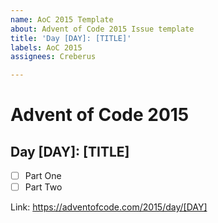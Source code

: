 ```yaml
---
name: AoC 2015 Template
about: Advent of Code 2015 Issue template
title: 'Day [DAY]: [TITLE]'
labels: AoC 2015
assignees: Creberus

---
```


# Advent of Code 2015

## Day [DAY]: [TITLE]

- [ ] Part One
- [ ] Part Two

Link: https://adventofcode.com/2015/day/[DAY]
